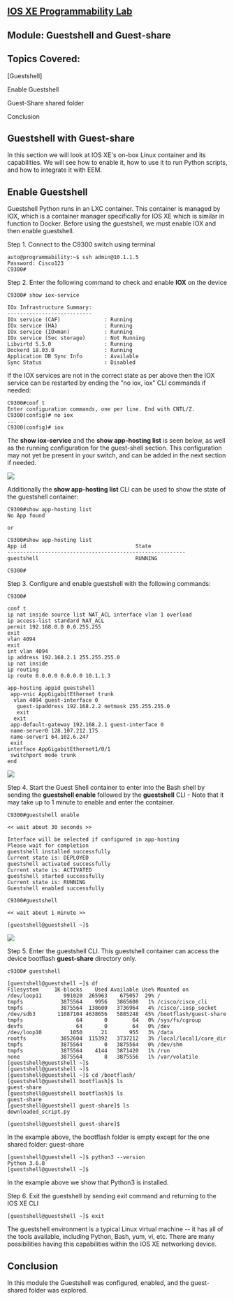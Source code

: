 ## [IOS XE Programmability Lab](https://github.com/jeremycohoe/cisco-ios-xe-programmability-lab)

## Module: Guestshell and Guest-share

## Topics Covered:
[Guestshell]

Enable Guestshell

Guest-Share shared folder

Conclusion


## Guestshell with Guest-share

In this section we will look at IOS XE's on-box Linux container and its capabilities. We will see how to enable it, how to use it to run Python scripts, and how to integrate it with EEM.

## Enable Guestshell

Guestshell Python runs in an LXC container. This container is managed by IOX, which is a container manager specifically for IOS XE which is similar in function to Docker. Before using the guestshell, we must enable IOX and then enable guestshell.

Step 1.  Connect to the C9300 switch using terminal

```
auto@programmability:~$ ssh admin@10.1.1.5
Password: Cisco123
C9300# 
```

Step 2.  Enter the following command to check and enable **IOX** on the
device

```
C9300# show iox-service

IOx Infrastructure Summary:
---------------------------
IOx service (CAF)              : Running
IOx service (HA)               : Running
IOx service (IOxman)           : Running
IOx service (Sec storage)      : Not Running
Libvirtd 5.5.0                 : Running
Dockerd 18.03.0                : Running
Application DB Sync Info       : Available
Sync Status                    : Disabled
```

If the IOX services are not in the correct state as per above then the IOX service can be restarted by ending the "no iox, iox" CLI commands if needed:

```
C9300#conf t
Enter configuration commands, one per line. End with CNTL/Z.
C9300(config)# no iox
...
C9300(config)# iox
```

The **show iox-service** and the **show app-hosting list** is seen below, as well as the running configuration for the guest-shell section. This configuration may not yet be present in your switch, and can be added in the next section if needed.

![](imgs/showiox.png)


Additionally the **show app-hosting list** CLI can be used to show the state of the guestshell container:


```
C9300#show app-hosting list
No App found

or

C9300#show app-hosting list
App id                                   State
---------------------------------------------------------
guestshell                               RUNNING

C9300#
```


Step 3. Configure and enable guestshell with the following commands:

```
C9300#

conf t
ip nat inside source list NAT_ACL interface vlan 1 overload
ip access-list standard NAT_ACL
permit 192.168.0.0 0.0.255.255
exit
vlan 4094
exit
int vlan 4094
ip address 192.168.2.1 255.255.255.0
ip nat inside
ip routing
ip route 0.0.0.0 0.0.0.0 10.1.1.3

app-hosting appid guestshell
 app-vnic AppGigabitEthernet trunk
  vlan 4094 guest-interface 0
   guest-ipaddress 192.168.2.2 netmask 255.255.255.0
   exit
  exit
 app-default-gateway 192.168.2.1 guest-interface 0
 name-server0 128.107.212.175
 name-server1 64.102.6.247
 exit
interface AppGigabitEthernet1/0/1
 switchport mode trunk
end
```

![](imgs/enablegs.png)

Step 4.  Start the Guest Shell container to enter into the Bash shell by sending the **guestshell enable** followed by the **guestshell** CLI - Note that it may take up to 1 minute to enable and enter the container.

```
C9300#guestshell enable

<< wait about 30 seconds >>

Interface will be selected if configured in app-hosting
Please wait for completion
guestshell installed successfully
Current state is: DEPLOYED
guestshell activated successfully
Current state is: ACTIVATED
guestshell started successfully
Current state is: RUNNING
Guestshell enabled successfully

C9300#guestshell

<< wait about 1 minute >>

[guestshell@guestshell ~]$

```

![](./imgs/enableenterls.png)

Step 5. Enter the guestshell CLI. This guestshell container can access the device bootflash **guest-share** directory only.

```
c9300# guestshell

[guestshell@guestshell ~]$ df
Filesystem     1K-blocks    Used Available Use% Mounted on
/dev/loop11       991020  265963    675057  29% /
tmpfs            3875564    9956   3865608   1% /cisco/cisco_cli
tmpfs            3875564  138600   3736964   4% /cisco/.iosp_socket
/dev/sdb3       11087104 4638656   5885248  45% /bootflash/guest-share
tmpfs                 64       0        64   0% /sys/fs/cgroup
devfs                 64       0        64   0% /dev
/dev/loop10         1050      21       955   3% /data
rootfs           3852604  115392   3737212   3% /local/local1/core_dir
tmpfs            3875564       0   3875564   0% /dev/shm
tmpfs            3875564    4144   3871420   1% /run
none             3875564       8   3875556   1% /var/volatile
[guestshell@guestshell ~]$
[guestshell@guestshell ~]$
[guestshell@guestshell ~]$ cd /bootflash/
[guestshell@guestshell bootflash]$ ls
guest-share
[guestshell@guestshell bootflash]$ ls
guest-share
[guestshell@guestshell guest-share]$ ls
downloaded_script.py

[guestshell@guestshell guest-share]$
```

In the example above, the bootflash folder is empty except for the one shared folder: guest-share

```
[guestshell@guestshell ~]$ python3 --version
Python 3.6.8
[guestshell@guestshell ~]$
```

In the example above we show that Python3 is installed.

Step 6.  Exit the guestshell by sending exit command and returning to the IOS XE CLI

```
[guestshell@guestshell ~]$ exit
```

The guestshell environment is a typical Linux virtual machine -- it has all of the tools available, including Python, Bash, yum, vi, etc. There are many possibilities having this capabilities within the IOS XE networking device.


## Conclusion

In this module the Guestshell was configured, enabled, and the guest-shared folder was explored. 
